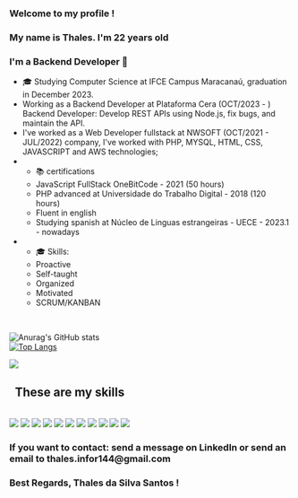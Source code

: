 ### Welcome to my profile !
### My name is Thales. I'm 22 years old
### I'm a Backend Developer 👋


<ul>
  <li>
    🎓 Studying Computer Science at IFCE Campus Maracanaú, graduation in December 2023.
  </li>
  <li>
    Working as a Backend Developer at Plataforma Cera (OCT/2023 - )
    Backend Developer: Develop REST APIs using Node.js, fix bugs, and maintain the API.
  </li>
  <li>
    I've worked as a Web Developer fullstack at NWSOFT (OCT/2021 - JUL/2022) company, I've worked with PHP, MYSQL, HTML, CSS, JAVASCRIPT and AWS technologies;
  </li>
  <li>
    <ul>
    <li> 📚 certifications </li>
      <li> JavaScript FullStack OneBitCode - 2021 (50 hours) </li>
      <li> PHP advanced at Universidade do Trabalho Digital - 2018 (120 hours)</li>
      <li> Fluent in english</li>
      <li> Studying spanish at Núcleo de Linguas estrangeiras - UECE - 2023.1 - nowadays </li>
     </ul>
  </li>
  <li>
    <ul>
      <li>🎓 Skills: </li>
      <li>Proactive</li>
      <li>Self-taught</li>
      <li>Organized</li>
      <li>Motivated</li>
      <li>SCRUM/KANBAN</li>
     </ul>
  </li>
</ul>
<br>

![Anurag's GitHub stats](https://github-readme-stats.vercel.app/api?username=thaless4nt0s&theme=dark&show_icons=true)
<br>
[![Top Langs](https://github-readme-stats.vercel.app/api/top-langs/?username=thaless4nt0s&theme=dark&show_icons=true)](https://github.com/anuraghazra/github-readme-stats)
<br>

<a href="https://www.linkedin.com/in/thales-da-silva-7588451b5/"><img src="https://img.shields.io/badge/LinkedIn-0077B5?style=for-the-badge&logo=linkedin&logoColor=white" /> </a>

## &nbsp; These are my skills
<br>
<img src="https://img.shields.io/badge/React-20232A?style=for-the-badge&logo=react&logoColor=61DAFB" />
<img src="https://img.shields.io/badge/TypeScript-007ACC?style=for-the-badge&logo=typescript&logoColor=white" />
<img src="https://img.shields.io/badge/JavaScript-323330?style=for-the-badge&logo=javascript&logoColor=F7DF1E" />
<img src="https://img.shields.io/badge/Node.js-339933?style=for-the-badge&logo=nodedotjs&logoColor=white" />
<img src="https://img.shields.io/badge/PHP-777BB4?style=for-the-badge&logo=php&logoColor=white" />
<img src="https://img.shields.io/badge/CSS3-1572B6?style=for-the-badge&logo=css3&logoColor=white" />
<img src="https://img.shields.io/badge/HTML5-E34F26?style=for-the-badge&logo=html5&logoColor=white" />
<img src="https://img.shields.io/badge/MySQL-005C84?style=for-the-badge&logo=mysql&logoColor=white" />
<img src="https://img.shields.io/badge/MongoDB-4EA94B?style=for-the-badge&logo=mongodb&logoColor=white" />
<img src="https://img.shields.io/badge/Python-FFD43B?style=for-the-badge&logo=python&logoColor=blue" />
<img src="https://img.shields.io/badge/Express.js-000000?style=for-the-badge&logo=express&logoColor=white" />

<h3><p>If you want to contact: send a message on LinkedIn or send an email to thales.infor144@gmail.com</p></h3>

### Best Regards, Thales da Silva Santos !
